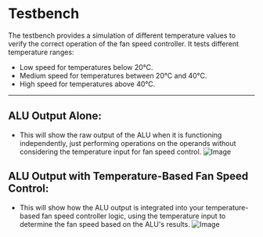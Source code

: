 # Testbench

The testbench provides a simulation of different temperature values to verify the correct operation of the fan speed controller. It tests different temperature ranges:

- Low speed for temperatures below 20°C.
- Medium speed for temperatures between 20°C and 40°C.
- High speed for temperatures above 40°C.



---
## ALU Output Alone:

- This will show the raw output of the ALU when it is functioning independently, just performing operations on the operands without considering the temperature input for fan speed control.
![Image](https://github.com/user-attachments/assets/acb481ff-4dc2-4e5f-a9bc-02b91a07c6a8)


## ALU Output with Temperature-Based Fan Speed Control:

- This will show how the ALU output is integrated into your temperature-based fan speed controller logic, using the temperature input to determine the fan speed based on the ALU's results.
![Image](https://github.com/user-attachments/assets/9ffc1717-8f63-4a87-945f-993953b39f92)
